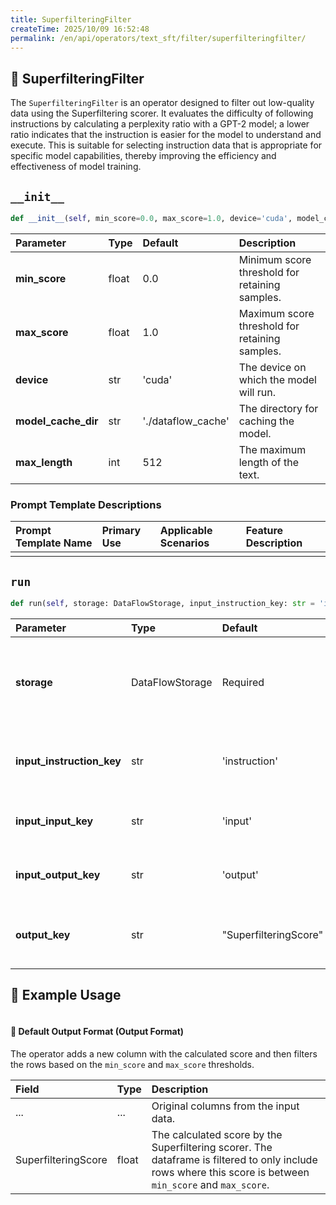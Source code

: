 ```yaml
---
title: SuperfilteringFilter
createTime: 2025/10/09 16:52:48
permalink: /en/api/operators/text_sft/filter/superfilteringfilter/
---
```


## 📘 SuperfilteringFilter
The `SuperfilteringFilter` is an operator designed to filter out low-quality data using the Superfiltering scorer. It evaluates the difficulty of following instructions by calculating a perplexity ratio with a GPT-2 model; a lower ratio indicates that the instruction is easier for the model to understand and execute. This is suitable for selecting instruction data that is appropriate for specific model capabilities, thereby improving the efficiency and effectiveness of model training.

## `__init__`
```python
def __init__(self, min_score=0.0, max_score=1.0, device='cuda', model_cache_dir='./dataflow_cache', max_length=512):
```
| Parameter | Type | Default | Description |
| :--- | :--- | :--- | :--- |
| **min_score** | float | 0.0 | Minimum score threshold for retaining samples. |
| **max_score** | float | 1.0 | Maximum score threshold for retaining samples. |
| **device** | str | 'cuda' | The device on which the model will run. |
| **model_cache_dir** | str | './dataflow_cache'| The directory for caching the model. |
| **max_length** | int | 512 | The maximum length of the text. |

### Prompt Template Descriptions
| Prompt Template Name | Primary Use | Applicable Scenarios | Feature Description |
| :--- | :--- | :--- | :--- |
| | | | |

## `run`
```python
def run(self, storage: DataFlowStorage, input_instruction_key: str = 'instruction', input_input_key: str = 'input', input_output_key: str = 'output', output_key: str = "SuperfilteringScore"):
```
| Parameter | Type | Default | Description |
| :--- | :--- | :--- | :--- |
| **storage** | DataFlowStorage | Required | DataFlow storage instance, responsible for reading and writing data. |
| **input_instruction_key**| str | 'instruction' | The column name for the instruction field. |
| **input_input_key** | str | 'input' | The column name for the input field. |
| **input_output_key** | str | 'output' | The column name for the output field. |
| **output_key** | str | "SuperfilteringScore" | The column name for the generated filter score. |

## 🧠 Example Usage
```python

```
#### 🧾 Default Output Format (Output Format)
The operator adds a new column with the calculated score and then filters the rows based on the `min_score` and `max_score` thresholds.

| Field | Type | Description |
| :--- | :--- | :--- |
| ... | ... | Original columns from the input data. |
| SuperfilteringScore | float | The calculated score by the Superfiltering scorer. The dataframe is filtered to only include rows where this score is between `min_score` and `max_score`. |
